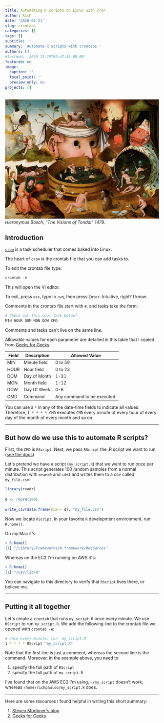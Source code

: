 ```yaml
---
title: Automating R scripts on Linux with cron 
author: Rich
date: '2020-01-21'
slug: crontabs
categories: []
tags: []
subtitle: ''
summary: 'Automate R scripts with crontabs.'
authors: []
#lastmod: '2019-12-29T09:47:33-08:00'
featured: no
image:
  caption: ''
  focal_point: ''
  preview_only: no
projects: []
---
```



![](featured.jpeg)  
_Hieronymus Bosch, "The Visions of Tondal" 1479._

## Introduction 


[`cron`](http://man7.org/linux/man-pages/man5/crontab.5.html) is a task scheduler that comes baked into Linux. 

The heart of `cron` is the crontab file that you can add tasks to. 

To edit the crontab file type:  

```r
crontab -e
```

This will open the VI editor.

To exit, press `esc`, type in `:wq`, then press `Enter`. Intuitive, right? I know.

Comments in the crontab file start with `#`, and tasks take the form:  

```bash
# Check out this cool task below!
MIN HOUR DOM MON DOW CMD
```


Comments and tasks can't live on the same line.


Allowable values for each parameter are detailed in this table that I copied from [Geeks for Geeks](https://www.geeksforgeeks.org/crontab-in-linux-with-examples/):

|Field  |  Description   |  Allowed Value               |  
|-------|----------------|------------------------------|
|MIN    |  Minute field  |  0 to 59                     |   
|HOUR   |  Hour field    |  0 to 23                     |      
|DOM    |  Day of Month  |  1-31                        |        
|MON    |  Month field   |  1-12                        |      
|DOW    |  Day Of Week   |  0-6                         |
|CMD    |  Command       |  Any command to be executed. |

You can use a `*` in any of the date-time fields to indicate all values. Therefore, `1 * * * * CMD` executes `CMD` every minute of every hour of every day of the month of every month and so on.  

*** 

## But how do we use this to automate R scripts?  

First, the `CMD` is `RScript`. Next, we pass `RScript` the .R script we want to run ([see the docs](https://www.rdocumentation.org/packages/utils/versions/3.6.2/topics/Rscript)).

Let's pretend we have a script (`my_script.R`) that we want to run once per minute. This script generates 100 random samples from a normal distribution with `mean=0` and `sd=1` and writes them to a csv called `my_file.csv`:

```r
library(readr)

d <- rnorm(100)

write_csv(data.frame(num = d), "my_file.csv")
```  

Now we locate `RScript`. In your favorite `R` development environment, run `R.home()`. 

On my Mac it's: 

```r
> R.home()
[1] "/Library/Frameworks/R.framework/Resources"
```

Whereas on the EC2 I'm running on AWS it's: 

```r
> R.home()
[1] "/usr/lib/R"
```

You can navigate to this directory to verify that `RScript` lives there, or believe me. 

***

## Putting it all together

Let's create a `crontab` that runs `my_script.R` once every minute. We use `RScript` to run `my_script.R`. We add the following line to the crontab file we opened with `crontab -e`:  

```bash
# once every minute, run `my_script.R`
1 * * * * RScript "my_script.R"
```

Note that the first line is just a comment, whereas the second line is the command. Moreover, in the example above, you need to:

1. specify the full path of `RScript`
2. specify the full path of `my_script.R`


I've found that on the AWS EC2 I'm using, `~/my_script` doesn't work, whereas `/home/richpauloo/my_script.R` does.


***


Here are some resources I found helpful in writing this short summary:

1. [Steven Mortimer's blog](https://stevenmortimer.com/automating-r-scripts-with-cron/)
2. [Geeks for Geeks](https://www.geeksforgeeks.org/crontab-in-linux-with-examples/)

